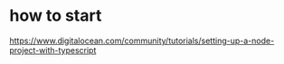 # how to start

https://www.digitalocean.com/community/tutorials/setting-up-a-node-project-with-typescript